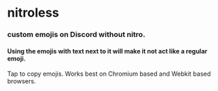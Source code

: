 # nitroless
### custom emojis on Discord without nitro.
#### Using the emojis with text next to it will make it not act like a regular emoji.

Tap to copy emojis.
Works best on Chromium based and Webkit based browsers.
